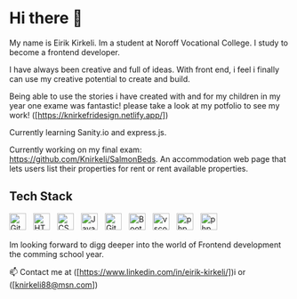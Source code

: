 # Hi there 👋

My name is Eirik Kirkeli. Im a student at Noroff Vocational College.
I study to become a frontend developer.

I have always been creative and full of ideas. With front end, i feel i finally can use my creative potential to create and build.

Being able to use the stories i have created with and for my children in my year one exame was fantastic! please take a look at my potfolio to see my work!
([https://knirkefridesign.netlify.app/])

Currently learning Sanity.io and express.js.

Currently working on my final exam: https://github.com/Knirkeli/SalmonBeds. An accommodation web page that lets users list their properties for rent or rent available properties.

## Tech Stack
<img align="left" alt="Git" width="30px" style="padding-right:10px;" src="https://cdn.jsdelivr.net/gh/devicons/devicon/icons/git/git-original.svg" />
<img align="left" alt="HTML" width="30px" style="padding-right:10px;" src="https://cdn.jsdelivr.net/gh/devicons/devicon/icons/html5/html5-plain.svg" />
<img align="left" alt="CSS" width="30px" style="padding-right:10px;" src="https://cdn.jsdelivr.net/gh/devicons/devicon/icons/css3/css3-plain.svg" />
<img align="left" alt="JavaScript" width="30px" style="padding-right:10px;" src="https://cdn.jsdelivr.net/gh/devicons/devicon/icons/javascript/javascript-plain.svg" />
<img align="left" alt="GitHub" width="30px" style="padding-right:10px;" src="https://cdn.jsdelivr.net/gh/devicons/devicon/icons/github/github-original.svg" />
<img align="left" alt="Bootstrap" width="30px" style="padding-right:10px;" src="https://cdn.jsdelivr.net/gh/devicons/devicon/icons/bootstrap/bootstrap-original.svg" />
<img align="left" alt="vscode" width="30px" style="padding-right:10px;" src="https://cdn.jsdelivr.net/gh/devicons/devicon/icons/vscode/vscode-original.svg" />
<img align="left" alt="php" width="30px" style="padding-right:10px;" src="https://cdn.jsdelivr.net/gh/devicons/devicon/icons/php/php-plain.svg" />
<img align="left" alt="php" width="30px" style="padding-right:10px;" src="https://cdn.jsdelivr.net/gh/devicons/devicon/icons/figma/figma-original.svg" />

<br />
<br />

Im looking forward to digg deeper into the world of Frontend development the comming school year.

📫 Contact me at ([https://www.linkedin.com/in/eirik-kirkeli/])i or ([knirkeli88@msn.com])
